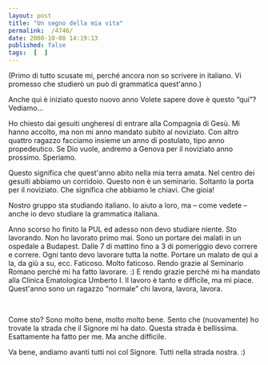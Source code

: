 ```yaml
---
layout: post
title: "Un segno della mia vita"
permalink:  /4746/ 
date: 2008-10-08 14:19:13
published: false
tags:  [  ] 
---
```

(Primo di tutto scusate mi, perché ancora non so scrivere in italiano. Vi promesso che studierò un può di grammatica quest'anno.)

<p style="margin-bottom: 0cm;">Anche qui è iniziato questo nuovo anno Volete sapere dove è questo “qui”? Vediamo...</p><p style="margin-bottom: 0cm;">Ho chiesto dai gesuiti ungheresi di entrare alla Compagnia di Gesù. Mi hanno accolto, ma non mi anno mandato subito al noviziato. Con altro quattro ragazzo facciamo insieme un anno di postulato, tipo anno propedeutico. Se Dio vuole, andremo a Genova per il noviziato anno prossimo. Speriamo.</p><p style="margin-bottom: 0cm;">Questo significa che quest'anno abito nella mia terra amata. Nel centro dei gesuiti abbiamo un corridoio. Questo non è un seminario. Soltanto la porta per il noviziato. Che significa che abbiamo le chiavi. Che gioia!</p><p style="margin-bottom: 0cm;">Nostro gruppo sta studiando italiano. Io aiuto a loro, ma – come vedete – anche io devo studiare la grammatica italiana.</p><p style="margin-bottom: 0cm;">Anno scorso ho finito la PUL ed adesso non devo studiare niente. Sto lavorando. Non ho lavorato primo mai. Sono un portare dei malati in un ospedale a Budapest. Dalle 7 di mattino fino a 3 di pomeriggio devo correre e correre. Ogni tanto devo lavorare tutta la notte. Portare un malato de qui a la, da giù a su, ecc. Faticoso. Molto faticoso. Rendo grazie al Seminario Romano perché mi ha fatto lavorare. :) E rendo grazie perché mi ha mandato alla Clinica Ematologica Umberto I. Il lavoro è tanto e difficile, ma mi piace. Quest'anno sono un ragazzo “normale” chi lavora, lavora, lavora.</p><p style="margin-bottom: 0cm;">&nbsp;</p><p style="margin-bottom: 0cm;">Come sto? Sono molto bene, molto molto bene. Sento che (nuovamente) ho trovate la strada che il Signore mi ha dato. Questa strada è bellissima. Esattamente ha fatto per me. Ma anche difficile.</p><p style="margin-bottom: 0cm;">Va bene, andiamo avanti tutti noi col Signore. Tutti nella strada nostra. :)</p><p >&nbsp;</p>